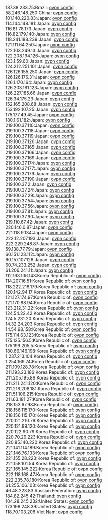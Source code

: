 187.38.233.75:Brazil: [ovpn config](vpn/187_38_233_75.ovpn)  
58.246.148.250:China: [ovpn config](vpn/58_246_148_250.ovpn)  
101.140.220.83:Japan: [ovpn config](vpn/101_140_220_83.ovpn)  
114.144.148.181:Japan: [ovpn config](vpn/114_144_148_181.ovpn)  
116.81.78.173:Japan: [ovpn config](vpn/116_81_78_173.ovpn)  
116.82.179.140:Japan: [ovpn config](vpn/116_82_179_140.ovpn)  
118.241.188.239:Japan: [ovpn config](vpn/118_241_188_239.ovpn)  
121.111.64.250:Japan: [ovpn config](vpn/121_111_64_250.ovpn)  
122.103.249.13:Japan: [ovpn config](vpn/122_103_249_13.ovpn)  
122.208.194.126:Japan: [ovpn config](vpn/122_208_194_126.ovpn)  
123.1.59.60:Japan: [ovpn config](vpn/123_1_59_60.ovpn)  
124.212.251.101:Japan: [ovpn config](vpn/124_212_251_101.ovpn)  
126.126.155.250:Japan: [ovpn config](vpn/126_126_155_250.ovpn)  
126.126.176.31:Japan: [ovpn config](vpn/126_126_176_31.ovpn)  
126.1.170.164:Japan: [ovpn config](vpn/126_1_170_164.ovpn)  
126.203.161.123:Japan: [ovpn config](vpn/126_203_161_123.ovpn)  
126.227.185.66:Japan: [ovpn config](vpn/126_227_185_66.ovpn)  
126.34.175.23:Japan: [ovpn config](vpn/126_34_175_23.ovpn)  
152.165.208.68:Japan: [ovpn config](vpn/152_165_208_68.ovpn)  
153.192.107.25:Japan: [ovpn config](vpn/153_192_107_25.ovpn)  
175.177.49.45:Japan: [ovpn config](vpn/175_177_49_45.ovpn)  
180.1.61.182:Japan: [ovpn config](vpn/180_1_61_182.ovpn)  
219.100.37.110:Japan: [ovpn config](vpn/219_100_37_110.ovpn)  
219.100.37.118:Japan: [ovpn config](vpn/219_100_37_118.ovpn)  
219.100.37.119:Japan: [ovpn config](vpn/219_100_37_119.ovpn)  
219.100.37.126:Japan: [ovpn config](vpn/219_100_37_126.ovpn)  
219.100.37.165:Japan: [ovpn config](vpn/219_100_37_165.ovpn)  
219.100.37.166:Japan: [ovpn config](vpn/219_100_37_166.ovpn)  
219.100.37.169:Japan: [ovpn config](vpn/219_100_37_169.ovpn)  
219.100.37.174:Japan: [ovpn config](vpn/219_100_37_174.ovpn)  
219.100.37.177:Japan: [ovpn config](vpn/219_100_37_177.ovpn)  
219.100.37.179:Japan: [ovpn config](vpn/219_100_37_179.ovpn)  
219.100.37.190:Japan: [ovpn config](vpn/219_100_37_190.ovpn)  
219.100.37.2:Japan: [ovpn config](vpn/219_100_37_2.ovpn)  
219.100.37.24:Japan: [ovpn config](vpn/219_100_37_24.ovpn)  
219.100.37.29:Japan: [ovpn config](vpn/219_100_37_29.ovpn)  
219.100.37.54:Japan: [ovpn config](vpn/219_100_37_54.ovpn)  
219.100.37.56:Japan: [ovpn config](vpn/219_100_37_56.ovpn)  
219.100.37.81:Japan: [ovpn config](vpn/219_100_37_81.ovpn)  
219.100.37.90:Japan: [ovpn config](vpn/219_100_37_90.ovpn)  
219.110.67.42:Japan: [ovpn config](vpn/219_110_67_42.ovpn)  
220.146.0.87:Japan: [ovpn config](vpn/220_146_0_87.ovpn)  
221.118.9.134:Japan: [ovpn config](vpn/221_118_9_134.ovpn)  
222.12.207.193:Japan: [ovpn config](vpn/222_12_207_193.ovpn)  
222.229.248.87:Japan: [ovpn config](vpn/222_229_248_87.ovpn)  
59.138.77.79:Japan: [ovpn config](vpn/59_138_77_79.ovpn)  
60.151.123.112:Japan: [ovpn config](vpn/60_151_123_112.ovpn)  
60.157.107.126:Japan: [ovpn config](vpn/60_157_107_126.ovpn)  
60.74.233.252:Japan: [ovpn config](vpn/60_74_233_252.ovpn)  
61.206.241.11:Japan: [ovpn config](vpn/61_206_241_11.ovpn)  
112.163.106.143:Korea Republic of: [ovpn config](vpn/112_163_106_143.ovpn)  
114.207.16.51:Korea Republic of: [ovpn config](vpn/114_207_16_51.ovpn)  
118.222.218.179:Korea Republic of: [ovpn config](vpn/118_222_218_179.ovpn)  
120.142.94.17:Korea Republic of: [ovpn config](vpn/120_142_94_17.ovpn)  
121.127.174.97:Korea Republic of: [ovpn config](vpn/121_127_174_97.ovpn)  
121.170.88.94:Korea Republic of: [ovpn config](vpn/121_170_88_94.ovpn)  
123.212.31.22:Korea Republic of: [ovpn config](vpn/123_212_31_22.ovpn)  
124.54.22.42:Korea Republic of: [ovpn config](vpn/124_54_22_42.ovpn)  
124.5.231.20:Korea Republic of: [ovpn config](vpn/124_5_231_20.ovpn)  
14.32.24.203:Korea Republic of: [ovpn config](vpn/14_32_24_203.ovpn)  
14.54.98.158:Korea Republic of: [ovpn config](vpn/14_54_98_158.ovpn)  
175.114.63.123:Korea Republic of: [ovpn config](vpn/175_114_63_123.ovpn)  
175.125.156.5:Korea Republic of: [ovpn config](vpn/175_125_156_5.ovpn)  
175.199.205.5:Korea Republic of: [ovpn config](vpn/175_199_205_5.ovpn)  
180.66.146.198:Korea Republic of: [ovpn config](vpn/180_66_146_198.ovpn)  
1.237.213.104:Korea Republic of: [ovpn config](vpn/1_237_213_104.ovpn)  
1.254.169.74:Korea Republic of: [ovpn config](vpn/1_254_169_74.ovpn)  
211.109.128.78:Korea Republic of: [ovpn config](vpn/211_109_128_78.ovpn)  
211.193.23.186:Korea Republic of: [ovpn config](vpn/211_193_23_186.ovpn)  
211.205.195.86:Korea Republic of: [ovpn config](vpn/211_205_195_86.ovpn)  
211.211.241.120:Korea Republic of: [ovpn config](vpn/211_211_241_120.ovpn)  
211.218.208.181:Korea Republic of: [ovpn config](vpn/211_218_208_181.ovpn)  
211.51.106.215:Korea Republic of: [ovpn config](vpn/211_51_106_215.ovpn)  
211.63.181.27:Korea Republic of: [ovpn config](vpn/211_63_181_27.ovpn)  
218.153.67.98:Korea Republic of: [ovpn config](vpn/218_153_67_98.ovpn)  
218.156.115.170:Korea Republic of: [ovpn config](vpn/218_156_115_170.ovpn)  
218.156.115.170:Korea Republic of: [ovpn config](vpn/218_156_115_170.ovpn)  
220.121.210.79:Korea Republic of: [ovpn config](vpn/220_121_210_79.ovpn)  
220.121.89.120:Korea Republic of: [ovpn config](vpn/220_121_89_120.ovpn)  
220.122.90.79:Korea Republic of: [ovpn config](vpn/220_122_90_79.ovpn)  
220.70.29.223:Korea Republic of: [ovpn config](vpn/220_70_29_223.ovpn)  
220.85.140.220:Korea Republic of: [ovpn config](vpn/220_85_140_220.ovpn)  
221.141.114.189:Korea Republic of: [ovpn config](vpn/221_141_114_189.ovpn)  
221.146.76.133:Korea Republic of: [ovpn config](vpn/221_146_76_133.ovpn)  
221.155.28.223:Korea Republic of: [ovpn config](vpn/221_155_28_223.ovpn)  
221.158.101.54:Korea Republic of: [ovpn config](vpn/221_158_101_54.ovpn)  
221.165.145.222:Korea Republic of: [ovpn config](vpn/221_165_145_222.ovpn)  
222.118.168.47:Korea Republic of: [ovpn config](vpn/222_118_168_47.ovpn)  
222.235.78.180:Korea Republic of: [ovpn config](vpn/222_235_78_180.ovpn)  
61.255.106.103:Korea Republic of: [ovpn config](vpn/61_255_106_103.ovpn)  
46.48.223.83:Russian Federation: [ovpn config](vpn/46_48_223_83.ovpn)  
184.82.245.42:Thailand: [ovpn config](vpn/184_82_245_42.ovpn)  
104.28.245.232:United States: [ovpn config](vpn/104_28_245_232.ovpn)  
173.198.248.39:United States: [ovpn config](vpn/173_198_248_39.ovpn)  
118.70.103.206:Viet Nam: [ovpn config](vpn/118_70_103_206.ovpn)  
